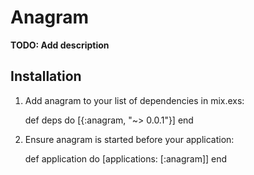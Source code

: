 # Anagram

**TODO: Add description**

## Installation

  1. Add anagram to your list of dependencies in mix.exs:

        def deps do
          [{:anagram, "~> 0.0.1"}]
        end

  2. Ensure anagram is started before your application:

        def application do
          [applications: [:anagram]]
        end
